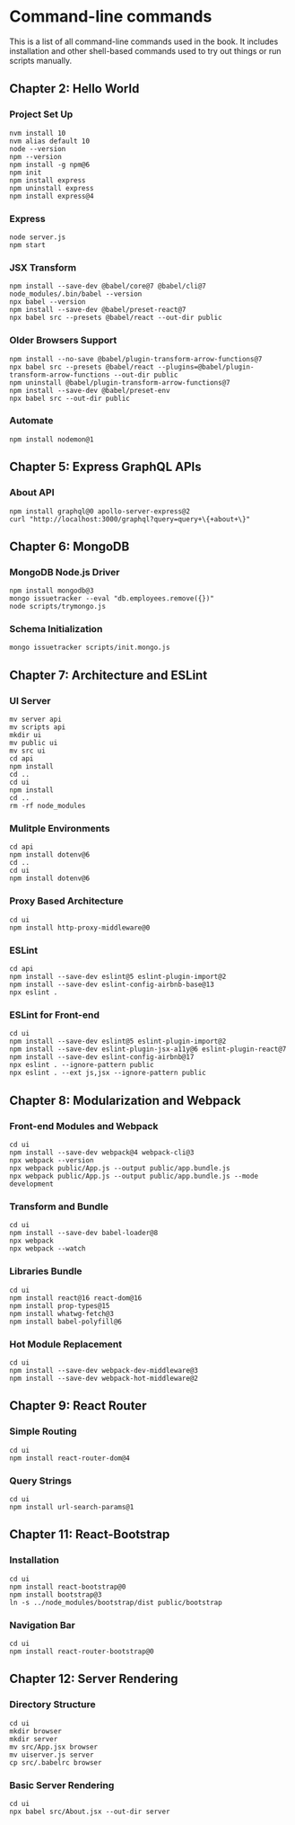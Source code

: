 # Command-line commands

This is a list of all command-line commands used in the book. It includes
installation and other shell-based commands used to try out things or
run scripts manually.

## Chapter 2: Hello World

### Project Set Up

```
nvm install 10
nvm alias default 10
node --version
npm --version
npm install -g npm@6
npm init
npm install express
npm uninstall express
npm install express@4
```

### Express
```
node server.js
npm start
```

### JSX Transform
```
npm install --save-dev @babel/core@7 @babel/cli@7
node_modules/.bin/babel --version
npx babel --version
npm install --save-dev @babel/preset-react@7
npx babel src --presets @babel/react --out-dir public
```

### Older Browsers Support
```
npm install --no-save @babel/plugin-transform-arrow-functions@7
npx babel src --presets @babel/react --plugins=@babel/plugin-transform-arrow-functions --out-dir public
npm uninstall @babel/plugin-transform-arrow-functions@7
npm install --save-dev @babel/preset-env
npx babel src --out-dir public
```

### Automate
```
npm install nodemon@1
```

## Chapter 5: Express GraphQL APIs

### About API
```
npm install graphql@0 apollo-server-express@2
curl "http://localhost:3000/graphql?query=query+\{+about+\}"
```

## Chapter 6: MongoDB

### MongoDB Node.js Driver
```
npm install mongodb@3
mongo issuetracker --eval "db.employees.remove({})"
node scripts/trymongo.js
```

### Schema Initialization
```
mongo issuetracker scripts/init.mongo.js
```

## Chapter 7: Architecture and ESLint

### UI Server
```
mv server api
mv scripts api
mkdir ui
mv public ui
mv src ui
cd api
npm install
cd ..
cd ui
npm install
cd ..
rm -rf node_modules
```

### Mulitple Environments
```
cd api
npm install dotenv@6
cd ..
cd ui
npm install dotenv@6
```

### Proxy Based Architecture
```
cd ui
npm install http-proxy-middleware@0
```

### ESLint
```
cd api
npm install --save-dev eslint@5 eslint-plugin-import@2
npm install --save-dev eslint-config-airbnb-base@13
npx eslint .
```

### ESLint for Front-end
```
cd ui
npm install --save-dev eslint@5 eslint-plugin-import@2
npm install --save-dev eslint-plugin-jsx-a11y@6 eslint-plugin-react@7
npm install --save-dev eslint-config-airbnb@17
npx eslint . --ignore-pattern public
npx eslint . --ext js,jsx --ignore-pattern public
```

## Chapter 8: Modularization and Webpack

### Front-end Modules and Webpack
```
cd ui
npm install --save-dev webpack@4 webpack-cli@3
npx webpack --version
npx webpack public/App.js --output public/app.bundle.js
npx webpack public/App.js --output public/app.bundle.js --mode development
```

### Transform and Bundle
```
cd ui
npm install --save-dev babel-loader@8
npx webpack
npx webpack --watch
```

### Libraries Bundle
```
cd ui
npm install react@16 react-dom@16
npm install prop-types@15
npm install whatwg-fetch@3
npm install babel-polyfill@6
```

### Hot Module Replacement
```
cd ui
npm install --save-dev webpack-dev-middleware@3
npm install --save-dev webpack-hot-middleware@2
```

## Chapter 9: React Router

### Simple Routing
```
cd ui
npm install react-router-dom@4
```

### Query Strings
```
cd ui
npm install url-search-params@1
```

## Chapter 11: React-Bootstrap

### Installation
```
cd ui
npm install react-bootstrap@0
npm install bootstrap@3
ln -s ../node_modules/bootstrap/dist public/bootstrap
```

### Navigation Bar
```
cd ui
npm install react-router-bootstrap@0
```

## Chapter 12: Server Rendering

### Directory Structure
```
cd ui
mkdir browser
mkdir server
mv src/App.jsx browser
mv uiserver.js server
cp src/.babelrc browser
```

### Basic Server Rendering
```
cd ui
npx babel src/About.jsx --out-dir server
```
